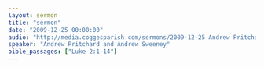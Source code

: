 ```yaml
---
layout: sermon
title: "sermon"
date: "2009-12-25 00:00:00"
audio: "http://media.coggesparish.com/sermons/2009-12-25 Andrew Pritchard and Andrew Sweeney.mp3"
speaker: "Andrew Pritchard and Andrew Sweeney"
bible_passages: ["Luke 2:1-14"]
---
```

